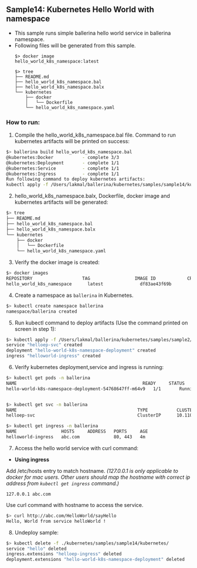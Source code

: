 ## Sample14: Kubernetes Hello World with namespace

- This sample runs simple ballerina hello world service in ballerina namespace.
- Following files will be generated from this sample.
    ``` 
    $> docker image
    hello_world_k8s_namespace:latest
    
    $> tree
    ├── README.md
    ├── hello_world_k8s_namespace.bal
    ├── hello_world_k8s_namespace.balx
    └── kubernetes
        ├── docker
        │   └── Dockerfile
        └── hello_world_k8s_namespace.yaml
    ```
### How to run:

1. Compile the  hello_world_k8s_namespace.bal file. Command to run kubernetes artifacts will be printed on success:
```bash
$> ballerina build hello_world_k8s_namespace.bal
@kubernetes:Docker 			 - complete 3/3 
@kubernetes:Deployment 		 - complete 1/1
@kubernetes:Service 		 - complete 1/1
@kubernetes:Ingress 		 - complete 1/1
Run following command to deploy kubernetes artifacts: 
kubectl apply -f /Users/lakmal/ballerina/kubernetes/samples/sample14/kubernetes/

```

2. hello_world_k8s_namespace.balx, Dockerfile, docker image and kubernetes artifacts will be generated: 
```bash
$> tree
├── README.md
├── hello_world_k8s_namespace.bal
├── hello_world_k8s_namespace.balx
└── kubernetes
    ├── docker
    │   └── Dockerfile
    └── hello_world_k8s_namespace.yaml
```

3. Verify the docker image is created:
```bash
$> docker images
REPOSITORY                   TAG                 IMAGE ID            CREATED             SIZE
hello_world_k8s_namespace      latest              df83ae43f69b        2 minutes ago        102MB

```

4. Create a namespace as `ballerina` in Kubernetes.
```bash
$> kubectl create namespace ballerina
namespace/ballerina created
```

5. Run kubectl command to deploy artifacts (Use the command printed on screen in step 1):
```bash
$> kubectl apply -f /Users/lakmal/ballerina/kubernetes/samples/sample2/kubernetes/
service "helloep-svc" created
deployment "hello-world-k8s-namespace-deployment" created
ingress "helloworld-ingress" created
```

6. Verify kubernetes deployment,service and ingress is running:
```bash
$> kubectl get pods -n ballerina
NAME                                                READY     STATUS    RESTARTS   AGE
hello-world-k8s-namespace-deployment-54768647ff-m64v9   1/1       Running   0          4s


$> kubectl get svc -n ballerina
NAME                                              TYPE           CLUSTER-IP       EXTERNAL-IP   PORT(S)                      AGE
helloep-svc                                       ClusterIP      10.110.199.222   <none>        9090/TCP                     3m

$> kubectl get ingress -n ballerina
NAME                 HOSTS     ADDRESS   PORTS     AGE
helloworld-ingress   abc.com             80, 443   4m
```

7. Access the hello world service with curl command:

- **Using ingress**

Add /etc/hosts entry to match hostname.
_(127.0.0.1 is only applicable to docker for mac users. Other users should map the hostname with correct ip address 
from `kubectl get ingress` command.)_
 ```
 127.0.0.1 abc.com
 ```
Use curl command with hostname to access the service.
```bash
$> curl http://abc.com/HelloWorld/sayHello
Hello, World from service helloWorld !
```

8. Undeploy sample:
```bash
$> kubectl delete -f ./kubernetes/samples/sample14/kubernetes/
service "hello" deleted
ingress.extensions "helloep-ingress" deleted
deployment.extensions "hello-world-k8s-namespace-deployment" deleted
```